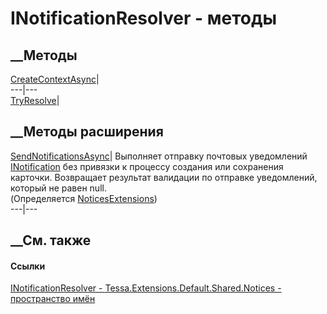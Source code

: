 # INotificationResolver - методы
##  __Методы
[CreateContextAsync](M_Tessa_Extensions_Default_Shared_Notices_INotificationResolver_CreateContextAsync.htm)|  
---|---  
[TryResolve](M_Tessa_Extensions_Default_Shared_Notices_INotificationResolver_TryResolve.htm)|  
## __Методы расширения
[SendNotificationsAsync<T>](M_Tessa_Extensions_Default_Shared_Notices_NoticesExtensions_SendNotificationsAsync__1.htm)|
Выполняет отправку почтовых уведомлений
[INotification](T_Tessa_Extensions_Default_Shared_Notices_INotification.htm)
без привязки к процессу создания или сохранения карточки. Возвращает результат
валидации по отправке уведомлений, который не равен null.  
(Определяется
[NoticesExtensions](T_Tessa_Extensions_Default_Shared_Notices_NoticesExtensions.htm))  
---|---  
##  __См. также
#### Ссылки
[INotificationResolver -
](T_Tessa_Extensions_Default_Shared_Notices_INotificationResolver.htm)
[Tessa.Extensions.Default.Shared.Notices - пространство
имён](N_Tessa_Extensions_Default_Shared_Notices.htm)
